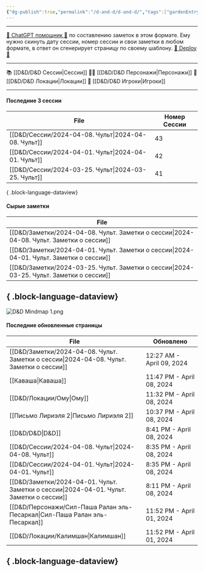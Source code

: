 ```yaml
---
{"dg-publish":true,"permalink":"/d-and-d/d-and-d/","tags":["gardenEntry"],"created":"2024-02-19T19:15:28.340+03:00","updated":"2024-04-08T20:41:23.502+03:00"}
---
```



---
[ 🤖 ChatGPT помощник 🤖](https://chat.openai.com/g/g-MHo60ZEsx-note-assistant) по составлению заметок в этом формате. Ему нужно скинуть дату сессии, номер сессии и свои заметки в любом формате, в ответ он сгенерирует страницу по своему шаблону. 
[🚀 Deploy 🚀](https://vercel.com/elks-projects/elk21-dnd-notes-h8pc)

---

 📚 [[D&D/D&D Сессии\|Сессии]] 
 🧙‍♂️ [[D&D/D&D Персонажи\|Персонажи]] 
 🏰 [[D&D/D&D Локации\|Локации]]
 👥 [[D&D/D&D Игроки\|Игроки]]

---
#### Последние 3 сессии

| File                                                   | Номер Сессии |
| ------------------------------------------------------ | ------------ |
| [[D&D/Сессии/2024-04-08. Чульт\|2024-04-08. Чульт]] | 43           |
| [[D&D/Сессии/2024-04-01. Чульт\|2024-04-01. Чульт]] | 42           |
| [[D&D/Сессии/2024-03-25. Чульт\|2024-03-25. Чульт]] | 41           |

{ .block-language-dataview}

#### Сырые заметки

| File                                                                                        |
| ------------------------------------------------------------------------------------------- |
| [[D&D/Заметки/2024-04-08. Чульт. Заметки о сессии\|2024-04-08. Чульт. Заметки о сессии]] |
| [[D&D/Заметки/2024-04-01. Чульт. Заметки о сессии\|2024-04-01. Чульт. Заметки о сессии]] |
| [[D&D/Заметки/2024-03-25. Чульт. Заметки о сессии\|2024-03-25. Чульт. Заметки о сессии]] |

{ .block-language-dataview}
---
![D&D Mindmap 1.png](/img/user/D&D/img/D&D%20Mindmap%201.png)

#### Последние обновленные страницы

| File                                                                                        | Обновлено                 |
| ------------------------------------------------------------------------------------------- | ------------------------- |
| [[D&D/Заметки/2024-04-08. Чульт. Заметки о сессии\|2024-04-08. Чульт. Заметки о сессии]] | 12:27 AM - April 09, 2024 |
| [[Каваша\|Каваша]]                                                                       | 11:47 PM - April 08, 2024 |
| [[D&D/Локации/Ому\|Ому]]                                                                 | 11:32 PM - April 08, 2024 |
| [[Письмо Лириэля 2\|Письмо Лириэля 2]]                                                   | 10:37 PM - April 08, 2024 |
| [[D&D/D&D\|D&D]]                                                                         | 8:41 PM - April 08, 2024  |
| [[D&D/Сессии/2024-04-08. Чульт\|2024-04-08. Чульт]]                                      | 8:35 PM - April 08, 2024  |
| [[D&D/Сессии/2024-04-01. Чульт\|2024-04-01. Чульт]]                                      | 8:35 PM - April 08, 2024  |
| [[D&D/Заметки/2024-04-01. Чульт. Заметки о сессии\|2024-04-01. Чульт. Заметки о сессии]] | 8:11 PM - April 08, 2024  |
| [[D&D/Персонажи/Сил-Паша Ралан эль-Песаркал\|Сил-Паша Ралан эль-Песаркал]]               | 11:52 PM - April 01, 2024 |
| [[D&D/Локации/Калимшан\|Калимшан]]                                                       | 11:52 PM - April 01, 2024 |

{ .block-language-dataview}
---
